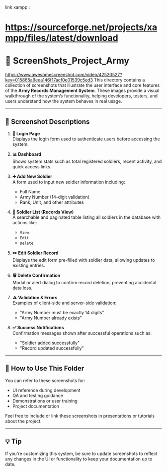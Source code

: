 link xampp :
# https://sourceforge.net/projects/xampp/files/latest/download

# 📁 ScreenShots_Project_Army
https://www.awesomescreenshot.com/video/42520527?key=015865a9eea146f17acf0e01539c5ed3
This directory contains a collection of screenshots that illustrate the user interface and core features of the **Army Records Management System**. These images provide a visual walkthrough of the system’s functionality, helping developers, testers, and users understand how the system behaves in real usage.

---

## 📸 Screenshot Descriptions

1. **🔐 Login Page**  
   Displays the login form used to authenticate users before accessing the system.

2. **📊 Dashboard**  
   Shows system stats such as total registered soldiers, recent activity, and quick access links.

3. **➕ Add New Soldier**  
   A form used to input new soldier information including:
   - Full Name  
   - Army Number (14-digit validation)  
   - Rank, Unit, and other attributes

4. **📄 Soldier List (Records View)**  
   A searchable and paginated table listing all soldiers in the database with actions like:
   - `View`
   - `Edit`
   - `Delete`

5. **✏️ Edit Soldier Record**  
   Displays the edit form pre-filled with soldier data, allowing updates to existing entries.

6. **🗑️ Delete Confirmation**  
   Modal or alert dialog to confirm record deletion, preventing accidental data loss.

7. **⚠️ Validation & Errors**  
   Examples of client-side and server-side validation:
   - "Army Number must be exactly 14 digits"
   - "Army Number already exists"

8. **✅ Success Notifications**  
   Confirmation messages shown after successful operations such as:
   - "Soldier added successfully"
   - "Record updated successfully"

---

## 📂 How to Use This Folder

You can refer to these screenshots for:
- UI reference during development
- QA and testing guidance
- Demonstrations or user training
- Project documentation

Feel free to include or link these screenshots in presentations or tutorials about the project.

---

## 💡 Tip

If you're customizing this system, be sure to update screenshots to reflect any changes in the UI or functionality to keep your documentation up to date.

